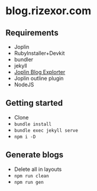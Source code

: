 # blog.rizexor.com

## Requirements

- Joplin
- RubyInstaller+Devkit
- bundler
- jekyll
- [Joplin Blog Explorter](https://github.com/rxliuli/joplin-utils)
- Joplin outline plugin
- NodeJS

## Getting started

- Clone
- `bundle install`
- `bundle exec jekyll serve`
- `npm i -D`

## Generate blogs

- Delete all in layouts
- `npm run clean`
- `npm run gen`
